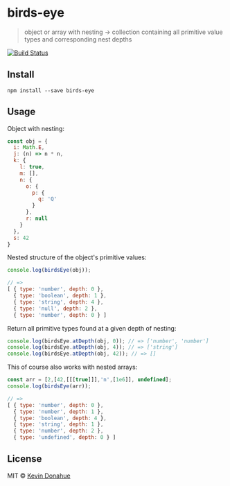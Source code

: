 # birds-eye

> object or array with nesting → collection containing all primitive value
types and corresponding nest depths

[![Build Status](https://travis-ci.org/kevmannn/birds-eye.svg?branch=master)](https://travis-ci.org/kevmannn/birds-eye)

## Install

```console
npm install --save birds-eye
```

## Usage

Object with nesting:
```js
const obj = {
  i: Math.E,
  j: (n) => n * n,
  k: {
    l: true,
    m: [],
    n: {
      o: {
        p: {
          q: 'Q'
        }
      },
      r: null
    }
  },
  s: 42
}
```

Nested structure of the object's primitive values:

```js
console.log(birdsEye(obj));

// => 
[ { type: 'number', depth: 0 },
  { type: 'boolean', depth: 1 },
  { type: 'string', depth: 4 },
  { type: 'null', depth: 2 },
  { type: 'number', depth: 0 } ]
```

Return all primitive types found at a given depth of nesting:

```js
console.log(birdsEye.atDepth(obj, 0)); // => ['number', 'number']
console.log(birdsEye.atDepth(obj, 4)); // => ['string']
console.log(birdsEye.atDepth(obj, 42)); // => []
```

This of course also works with nested arrays:

```js
const arr = [2,[42,[[[true]]],'n',[1e6]], undefined];
console.log(birdsEye(arr));

// =>
[ { type: 'number', depth: 0 },
  { type: 'number', depth: 1 },
  { type: 'boolean', depth: 4 },
  { type: 'string', depth: 1 },
  { type: 'number', depth: 2 },
  { type: 'undefined', depth: 0 } ]
```

## License

MIT © [Kevin Donahue](https://twitter.com/recur_excur)
